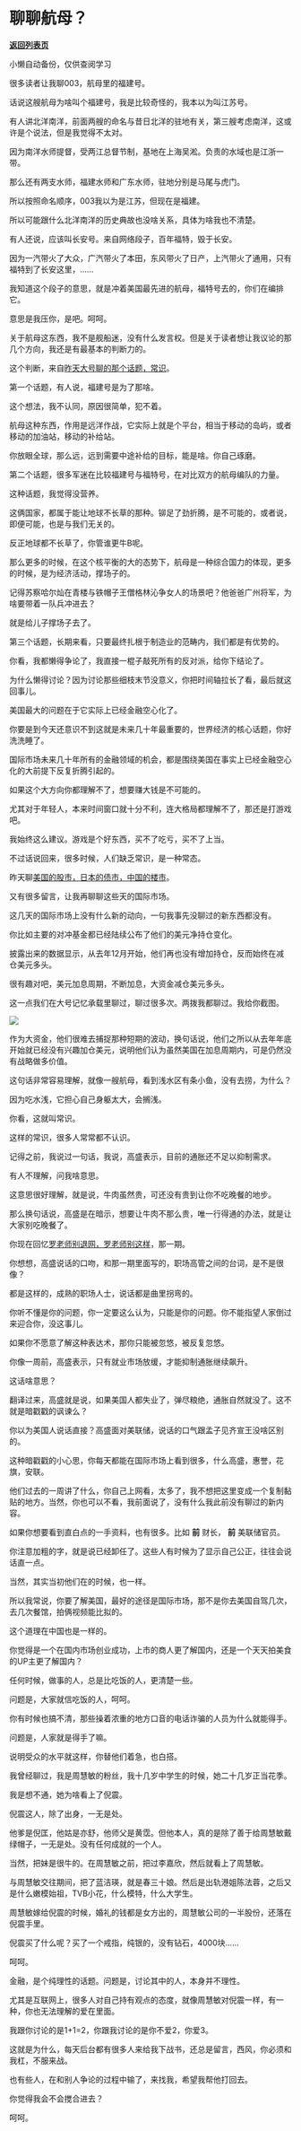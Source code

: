 # 聊聊航母？

[**返回列表页**](/gzh/记忆承载3)

小懒自动备份，仅供查阅学习

很多读者让我聊003，航母里的福建号。  

  

话说这艘航母为啥叫个福建号，我是比较奇怪的，我本以为叫江苏号。  

  

有人讲北洋南洋，前面两艘的命名与昔日北洋的驻地有关，第三艘考虑南洋，这或许是个说法，但是我觉得不太对。

  

因为南洋水师提督，受两江总督节制，基地在上海吴淞。负责的水域也是江浙一带。

  

那么还有两支水师，福建水师和广东水师，驻地分别是马尾与虎门。  

  

所以按照命名顺序，003我以为是江苏，但现在是福建。  

  

所以可能跟什么北洋南洋的历史典故也没啥关系，具体为啥我也不清楚。  

  

有人还说，应该叫长安号。来自网络段子，百年福特，毁于长安。

  

因为一汽带火了大众，广汽带火了本田，东风带火了日产，上汽带火了通用，只有福特到了长安这里，......

  

我知道这个段子的意思，就是冲着美国最先进的航母，福特号去的，你们在编排它。  

  

意思是我压你，是吧。呵呵。  

  

关于航母这东西，我不是舰船迷，没有什么发言权。但是关于读者想让我议论的那几个方向，我还是有最基本的判断力的。

  

这个判断，来自[昨天大号聊的那个话题，常识](http://mp.weixin.qq.com/s?__biz=MzU0MjYwNDU2Mw==&mid=2247506593&idx=1&sn=ea2af3e0634fab2c0759e54695af3bb7&chksm=fb1ab6ddcc6d3fcbd81a67ebf5bb2cc60ff56289863d03558078db63ad2586bc7b398cb8c78b&scene=21#wechat_redirect)。

  

第一个话题，有人说，福建号是为了那啥。  

  

这个想法，我不认同，原因很简单，犯不着。  

  

航母这种东西，作用是远洋作战，它实际上就是个平台，相当于移动的岛屿，或者移动的加油站，移动的补给站。

  

你放眼全球，那么远，远到需要中途补给的目标，能是啥。你自己琢磨。  

  

第二个话题，很多军迷在比较福建号与福特号，在对比双方的航母编队的力量。

  

这种话题，我觉得没营养。  

  

这俩国家，都属于能让地球不长草的那种。铆足了劲折腾，是不可能的，或者说，即便可能，也是与我们无关的。  

  

反正地球都不长草了，你管谁更牛B呢。

  

那么更多的时候，在这个核平衡的大的态势下，航母是一种综合国力的体现，更多的时候，是为经济活动，撑场子的。  

  

记得苏察哈尔灿在青楼与铁帽子王僧格林沁争女人的场景吧？他爸爸广州将军，为啥要带着一队兵冲进去？  

  

就是给儿子撑场子去了。

  

第三个话题，长期来看，只要最终扎根于制造业的范畴内，我们都是有优势的。  

  

你看，我都懒得争论了，我直接一棍子敲死所有的反对派，给你下结论了。  

  

为什么懒得讨论？因为讨论那些细枝末节没意义，你把时间轴拉长了看，最后就这回事儿。  

  

美国最大的问题在于它实际上已经金融空心化了。

  

你要是到今天还意识不到这就是未来几十年最重要的，世界经济的核心话题，你好洗洗睡了。  

  

国际市场未来几十年所有的金融领域的机会，都是围绕美国在事实上已经金融空心化的大前提下反复折腾引起的。  

  

如果这个大方向你都理解不了，想要赚大钱是不可能的。  

  

尤其对于年轻人，本来时间窗口就十分不利，连大格局都理解不了，那还是打游戏吧。  

  

我始终这么建议。游戏是个好东西，买不了吃亏，买不了上当。

  

不过话说回来，很多时候，人们缺乏常识，是一种常态。  

  

昨天聊[美国的股市，日本的债市，中国的楼市](http://mp.weixin.qq.com/s?__biz=MzU3NDc5Nzc0NQ==&mid=2247518154&idx=1&sn=d0f3ff5d3d8f297d50e4490464c8c76a&chksm=fd2e2514ca59ac02f59d08665f2d675b3d0fb5b7bb809026f1354e0282e77f400d485ffbafa5&scene=21#wechat_redirect)。  

  

又有很多留言，让我再聊聊这些天的国际市场。

  

这几天的国际市场上没有什么新的动向，一句我事先没聊过的新东西都没有。  

  

你比如主要的对冲基金都已经陆续公布了他们的美元净持仓变化。  

  

披露出来的数据显示，从去年12月开始，他们再也没有增加持仓，反而始终在减仓美元多头。  

  

很有趣对吧，美元加息周期，不断加息，大资金减仓美元多头。  

  

这一点我们在大号记忆承载里聊过，聊过很多次。两拨我都聊过。我给你截图。  

  

![](https://mmbiz.qpic.cn/mmbiz_png/aYCQDPqZ8kzibEv1zlp2x4pwPiaDHqW3hWb6tDymu1yq0VyZbYKZqZktUnxsBmxmVsbUdMQXN514sH7JBo2CgWsw/640?wx_fmt=png)

  

作为大资金，他们很难去捕捉那种短期的波动，换句话说，他们之所以从去年年底开始就已经没有兴趣加仓美元，说明他们认为虽然美国在加息周期内，可是仍然没有战略做多价值。  

  

这句话非常容易理解，就像一艘航母，看到浅水区有条小鱼，没有去捞，为什么？  

  

因为吃水浅，它担心自己身躯太大，会搁浅。

  

你看，这就叫常识。  

  

这样的常识，很多人常常都不认识。  

  

记得之前，我说过一句话，我说，高盛表示，目前的通胀还不足以抑制需求。

  

有人不理解，问我啥意思。

  

这意思很好理解，就是说，牛肉虽然贵，可还没有贵到让你不吃晚餐的地步。  

  

那么换句话说，高盛是在暗示，想要让牛肉不那么贵，唯一行得通的办法，就是让大家别吃晚餐了。

  

你现在回忆[罗老师别退网，罗老师别这样](http://mp.weixin.qq.com/s?__biz=MzU3NDc5Nzc0NQ==&mid=2247518135&idx=1&sn=13b28deac8b56040009889bd2c5ac82e&chksm=fd2e2569ca59ac7fef47a17eecbc9811b57647d785e43b1152ca896df86a9ded2247774ee7dc&scene=21#wechat_redirect)，那一期。  

  

你想想，高盛说话的口吻，和那一期里面写的，职场高管之间的台词，是不是很像？

  

都是这样的，成熟的职场人士，说话都是曲里拐弯的。  

  

你听不懂是你的问题，你一定要这么认为，只能是你的问题。你不能指望人家倒过来迎合你，没这事儿。

  

如果你不愿意了解这种表达术，那你只能被忽悠，被反复忽悠。

  

你像一周前，高盛表示，只有就业市场放缓，才能抑制通胀继续飙升。  

  

这话啥意思？

  

翻译过来，高盛就是说，如果美国人都失业了，弹尽粮绝，通胀自然就没了。这不就是暗戳戳的讽谏么？  

  

你以为美国人说话直接？高盛面对美联储，说话的口气跟孟子见齐宣王没啥区别的。  

  

这种暗戳戳的小心思，你每天都能在国际市场上看到很多，什么高盛，惠誉，花旗，安联。

  

他们过去的一周讲了什么，你自己上网看，太多了，我不想把这里变成一个复制黏贴的地方。当然，你也可以不看，我前面说了，没有什么我此前没有聊过的新内容。

  

如果你想要看到直白点的一手资料，也有很多。比如 **前** 财长， **前** 美联储官员。

  

你注意加粗的字，就是说已经卸任了。这些人有时候为了显示自己公正，往往会说话直一点。  

  

当然，其实当初他们在的时候，也一样。

  

所以我常说，你要了解美国，最好的途径是国际市场，那不是你去美国自驾几次，去几次餐馆，拍俩视频能比拟的。

  

这个道理在中国也是一样的。

  

你觉得是一个在国内市场创业成功，上市的商人更了解国内，还是一个天天拍美食的UP主更了解国内？

  

任何时候，做事的人，总是比吃饭的人，更清楚一些。  

  

问题是，大家就信吃饭的人，呵呵。

  

你有时候也搞不清，那些操着浓重的地方口音的电话诈骗的人员为什么就能得手。  

  

问题是，人家就是得手了嘛。

  

说明受众的水平就这样，你替他们着急，也白搭。  

  

我曾经聊过，我是周慧敏的粉丝，我十几岁中学生的时候，她二十几岁正当花季。

  

我是想不通，她为啥看上了倪震。  

  

倪震这人，除了出身，一无是处。  

  

他爹是倪匡，他姑是亦舒，他师父是黄霑。但他本人，真的是除了善于给周慧敏戴绿帽子，一无是处。没有任何成就的一个人。

  

当然，把妹是很牛的。在周慧敏之前，把过李嘉欣，然后就看上了周慧敏。  

  

与周慧敏交往期间，把了蓝洁瑛，就是春三十娘。然后是出轨港姐陈法蓉，之后又是什么嫩模始祖，TVB小花，什么模特，什么大学生。

  

周慧敏嫁给倪震的时候，婚礼的钱都是女方出的，周慧敏公司的一半股份，还落在倪震手里。  

  

倪震买了什么呢？买了一个戒指，纯银的，没有钻石，4000块......

  

呵呵。  

  

金融，是个纯理性的话题。问题是，讨论其中的人，本身并不理性。  

  

尤其是互联网上，很多人对自己持有观点的态度，就像周慧敏对倪震一样，有一种，你也无法理解的爱在里面。  

  

我跟你讨论的是1+1=2，你跟我讨论的是你不爱2，你爱3。

  

这就是为什么，每天后台都有很多人来给我下战书，还总是留言，西风，你必须和我杠，不服来战。

  

也有些人，在和别人争论的过程中输了，来找我，希望我帮他打回去。

  

你觉得我会不会搅合进去？  

  

呵呵。


